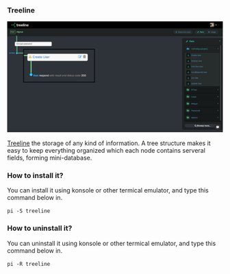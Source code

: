 ### Treeline

![Image courtesy of treeline official page](/public/Images/treeline.png)

[Treeline](https://treeline.bellz.org/) the storage of any kind of information. A tree structure makes it easy to keep everything organized which each node contains serveral fields, forming mini-database.

### How to install it?
You can install it using konsole or other termical emulator, and type this command below in.
```
pi -S treeline
```

### How to uninstall it?
You can uninstall it using konsole or other termical emulator, and type this command below in.
```
pi -R treeline
```